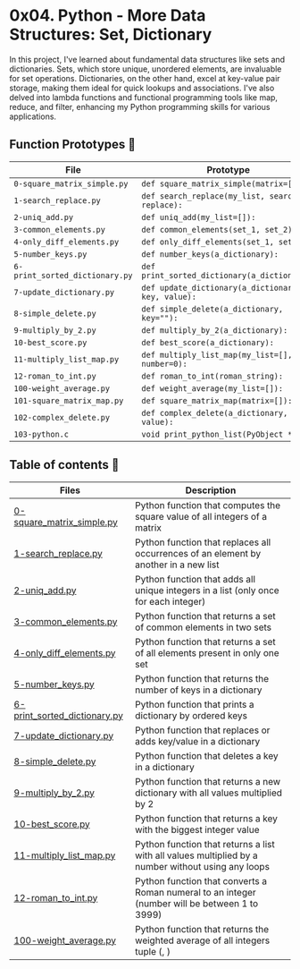 # 0x04. Python - More Data Structures: Set, Dictionary

In this project, I've learned about fundamental data structures like sets and dictionaries. Sets, which store unique, unordered elements, are invaluable for set operations. Dictionaries, on the other hand, excel at key-value pair storage, making them ideal for quick lookups and associations. I've also delved into lambda functions and functional programming tools like map, reduce, and filter, enhancing my Python programming skills for various applications.

## Function Prototypes :memo:

| File                           | Prototype                                                                                                 |
| ------------------------------ | --------------------------------------------------------------------------------------------------------- |
| `0-square_matrix_simple.py`    | `def square_matrix_simple(matrix=[]):`                                                                    |
| `1-search_replace.py`          | `def search_replace(my_list, search, replace):`                                                           |
| `2-uniq_add.py`                | `def uniq_add(my_list=[]):`                                                                               |
| `3-common_elements.py`         | `def common_elements(set_1, set_2):`                                                                      |
| `4-only_diff_elements.py`      | `def only_diff_elements(set_1, set_2):`                                                                   |
| `5-number_keys.py`             | `def number_keys(a_dictionary):`                                                                          |
| `6-print_sorted_dictionary.py` | `def print_sorted_dictionary(a_dictionary):`                                                              |
| `7-update_dictionary.py`       | `def update_dictionary(a_dictionary, key, value):`                                                        |
| `8-simple_delete.py`           | `def simple_delete(a_dictionary, key=""):`                                                                |
| `9-multiply_by_2.py`           | `def multiply_by_2(a_dictionary):`                                                                        |
| `10-best_score.py`             | `def best_score(a_dictionary):`                                                                           |
| `11-multiply_list_map.py`       | `def multiply_list_map(my_list=[], number=0):`                                                             |
| `12-roman_to_int.py`       | `def roman_to_int(roman_string):`                                                             |
| `100-weight_average.py`       | `def weight_average(my_list=[]):`                                                             |
| `101-square_matrix_map.py`       | `def square_matrix_map(matrix=[]):`                                                             |
| `102-complex_delete.py`       | `def complex_delete(a_dictionary, value):`                                                             |
| `103-python.c`       | `void print_python_list(PyObject *p);`                                                             |

## Table of contents :book:
Files | Description
----- | -----------
[0-square_matrix_simple.py](./0-square_matrix_simple.py) | Python function that computes the square value of all integers of a matrix
[1-search_replace.py](./1-search_replace.py) | Python function that replaces all occurrences of an element by another in a new list
[2-uniq_add.py](./2-uniq_add.py) | Python function that adds all unique integers in a list (only once for each integer)
[3-common_elements.py](./3-common_elements.py) | Python function that returns a set of common elements in two sets
[4-only_diff_elements.py](./4-only_diff_elements.py) | Python function that returns a set of all elements present in only one set
[5-number_keys.py](./5-number_keys.py) | Python function that returns the number of keys in a dictionary
[6-print_sorted_dictionary.py](./6-print_sorted_dictionary.py) | Python function that prints a dictionary by ordered keys
[7-update_dictionary.py](./7-update_dictionary.py) | Python function that replaces or adds key/value in a dictionary
[8-simple_delete.py](./8-simple_delete.py) | Python function that deletes a key in a dictionary
[9-multiply_by_2.py](./9-multiply_by_2.py) | Python function that returns a new dictionary with all values multiplied by 2
[10-best_score.py](./10-best_score.py) | Python function that returns a key with the biggest integer value
[11-multiply_list_map.py](./11-multiply_list_map.py) | Python function that returns a list with all values multiplied by a number without using any loops
[12-roman_to_int.py](./12-roman_to_int.py) | Python function that converts a Roman numeral to an integer (number will be between 1 to 3999)
[100-weight_average.py](./100-weight_average.py) | Python function that returns the weighted average of all integers tuple (<score>, <weight>)

